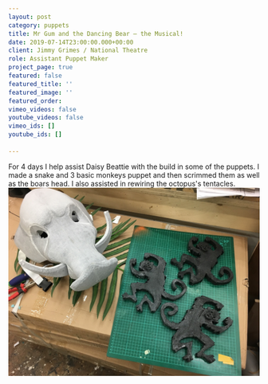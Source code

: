 ```yaml
---
layout: post
category: puppets
title: Mr Gum and the Dancing Bear – the Musical!
date: 2019-07-14T23:00:00.000+00:00
client: Jimmy Grimes / National Theatre
role: Assistant Puppet Maker
project_page: true
featured: false
featured_title: ''
featured_image: ''
featured_order: 
vimeo_videos: false
youtube_videos: false
vimeo_ids: []
youtube_ids: []

---
```

For 4 days I help assist Daisy Beattie with the build in some of the puppets. I made a snake and 3 basic monkeys puppet and then scrimmed them as well as the boars head. I also assisted in rewiring the octopus's tentacles. ![](/uploads/img_1150.JPG)